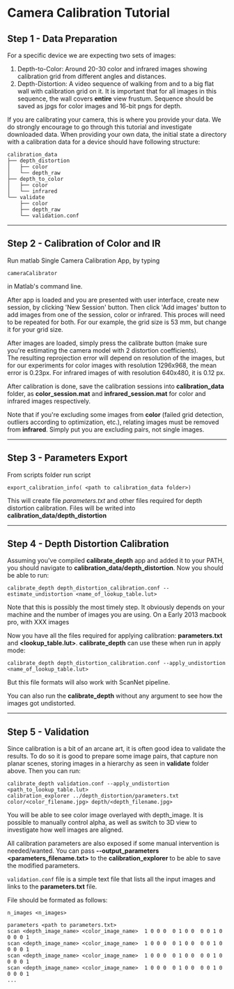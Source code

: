 Camera Calibration Tutorial
============================================

## Step 1 - Data Preparation

For a specific device we are expecting two sets of images:
1. Depth-to-Color: Around 20-30 color and infrared images showing calibration grid 
from different angles and distances. 
2. Depth-Distortion: A video sequence of walking from and to a big flat wall with
calibration grid on it. It is important that for all images in this sequence,
the wall covers __entire__ view frustum. Sequence should be saved as jpgs for color
images and 16-bit pngs for depth.

If you are calibrating your camera, this is where you provide your data. We do 
strongly encourage to go through this tutorial and investigate downloaded data.
When providing your own data, the initial state a directory with a calibration
data for a device should have following structure:
~~~~~~~~
calibration_data
├── depth_distortion
│   ├── color
│   └── depth_raw   
├── depth_to_color
│   ├── color
│   └── infrared
└── validate
    ├── color
    ├── depth_raw
    └── validation.conf
~~~~~~~~

-----------

## Step 2 - Calibration of Color and IR
Run matlab Single Camera Calibration App, by typing 
~~~~~~~~
cameraCalibrator
~~~~~~~~
in Matlab's command line.

After app is loaded and you are presented with user interface, create new 
session, by clicking 'New Session' button. Then click 'Add images' button to 
add images from one of the session, color or infrared. This proces will need to 
be repeated for both. For our example, the grid size is 53 mm, but change it
for your grid size.

After images are loaded, simply press the calibrate button (make sure you're
estimating the camera model with 2 distortion coefficients).  
The resulting reprojection error will depend on resolution of the images, but 
for our experiments for color images with resolution 1296x968, the mean error is
0.23px. For infrared images of with resolution 640x480, it is 0.12 px.

After calibration is done, save the calibration sessions into 
__calibration_data__ folder, as __color_session.mat__ and 
__infrared_session.mat__ for color and infrared images respectively.

Note that if you're excluding some images from __color__ (failed grid detection, 
outliers according to optimization, etc.), relating images must be removed from
__infrared__. Simply put you are excluding pairs, not single images.

-----------

## Step 3 - Parameters Export
From scripts folder run script 
~~~~~~~~
export_calibration_info( <path to calibration_data folder>)
~~~~~~~~
This will create file _parameters.txt_ and other files required for depth 
distortion calibration. Files will be writed into __calibration_data/depth_distortion__ 

-----------

## Step 4 - Depth Distortion Calibration
Assuming you've compiled __calibrate_depth__ app and added it to your PATH, 
you should navigate to __calibration_data/depth_distortion__. Now you should be
able to run: 
~~~~~~~~
calibrate_depth depth_distortion_calibration.conf --estimate_undistortion <name_of_lookup_table.lut>
~~~~~~~~
Note that this is possibly the most timely step. It obviously depends on your machine
and the number of images you are using. On a Early 2013 macbook pro, with XXX images 

Now you have all the files required for applying calibration: __parameters.txt__ and
__<lookup_table.lut>__. __calibrate_depth__ can use these when run in apply mode:
~~~~~~~~
calibrate_depth depth_distortion_calibration.conf --apply_undistortion <name_of_lookup_table.lut>
~~~~~~~~
But this file formats will also work with ScanNet pipeline.

You can also run the __calibrate_depth__ without any argument to see how the
images got undistorted.

-----------

## Step 5 - Validation
Since calibration is a bit of an arcane art, it is often good idea to validate
the results. To do so it is good to prepare some image pairs, that capture
non planar scenes, storing images in a hierarchy as seen in __validate__ folder above.
Then you can run:
~~~~~~~~
calibrate_depth validation.conf --apply_undistortion <path_to_lookup_table.lut>
calibration_explorer ../depth_distortion/parameters.txt color/<color_filename.jpg> depth/<depth_filename.jpg>
~~~~~~~~
You will be able to see color image overlayed with depth_image. It is possible
to manually control alpha, as well as switch to 3D view to investigate how 
well images are aligned.

All calibration parameters are also exposed if some manual intervention is needed/wanted.
You can pass __--output_parameters <parameters_filename.txt>__ to the 
__calibration_explorer__ to be able to save the modified parameters.

`validation.conf` file is a simple text file that lists all the input images and
links to the __parameters.txt__ file.

File should be formated as follows:
~~~
n_images <n_images>

parameters <path to parameters.txt>
scan <depth_image_name> <color_image_name>  1 0 0 0  0 1 0 0  0 0 1 0  0 0 0 1
scan <depth_image_name> <color_image_name>  1 0 0 0  0 1 0 0  0 0 1 0  0 0 0 1
scan <depth_image_name> <color_image_name>  1 0 0 0  0 1 0 0  0 0 1 0  0 0 0 1
scan <depth_image_name> <color_image_name>  1 0 0 0  0 1 0 0  0 0 1 0  0 0 0 1
...
~~~
